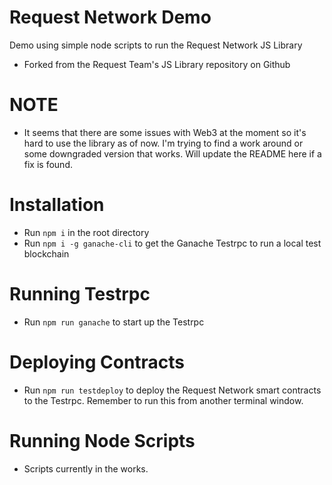 # Request Network Demo
Demo using simple node scripts to run the Request Network JS Library
* Forked from the Request Team's JS Library repository on Github

# NOTE
- It seems that there are some issues with Web3 at the moment so it's hard to use the
    library as of now. I'm trying to find a work around or some downgraded version that works. Will update the README here if a fix is found.

# Installation
- Run `npm i` in the root directory
- Run `npm i -g ganache-cli` to get the Ganache Testrpc to run a local test         
    blockchain

# Running Testrpc
- Run `npm run ganache` to start up the Testrpc

# Deploying Contracts
- Run `npm run testdeploy` to deploy the Request Network smart contracts to the Testrpc. Remember to run this from another terminal window.

# Running Node Scripts
- Scripts currently in the works.